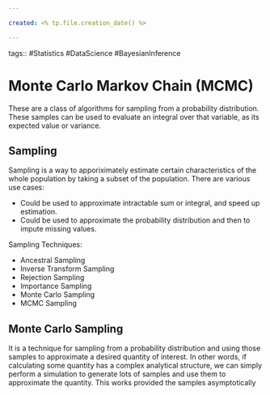```yaml
---

created: <% tp.file.creation_date() %>

---
```

tags:: #Statistics #DataScience #BayesianInference

# Monte Carlo Markov Chain (MCMC)

These are a class of algorithms for sampling from a probability distribution. These samples can be used to evaluate an integral over that variable, as its expected value or variance.

## Sampling

Sampling is a way to apporiximately estimate certain characteristics of the whole population by taking a subset of the population. There are various use cases:

- Could be used to approximate intractable sum or integral, and speed up estimation.
- Could be used to approximate the probability distribution and then to impute missing values.

Sampling Techniques:
- Ancestral Sampling
- Inverse Transform Sampling
- Rejection Sampling
- Importance Sampling
- Monte Carlo Sampling
- MCMC Sampling

## Monte Carlo Sampling

It is a technique for sampling from a probability distribution and using those samples to approximate a desired quantity of interest.
In other words, if calculating some quantity has a complex analytical structure, we can simply perform a simulation to generate lots of samples and use them to approximate the quantity. This works provided the samples asymptotically 